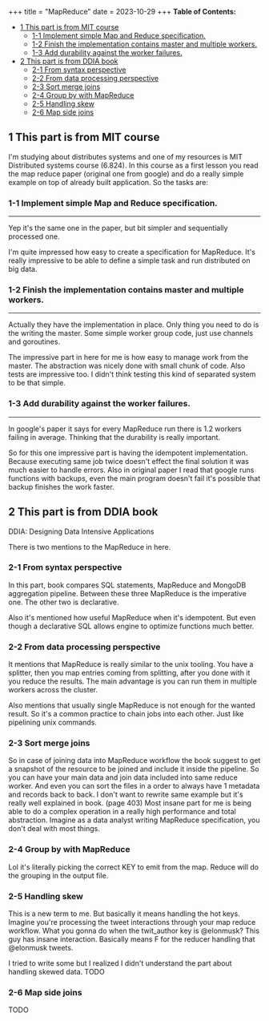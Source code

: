 +++
title = "MapReduce"
date = 2023-10-29
+++
**Table of Contents:**
- [1 This part is from MIT course](#1-this-part-is-from-mit-course)
  - [1-1 Implement simple Map and Reduce specification.](#1-1-implement-simple-map-and-reduce-specification)
  - [1-2 Finish the implementation contains master and multiple workers.](#1-2-finish-the-implementation-contains-master-and-multiple-workers)
  - [1-3 Add durability against the worker failures.](#1-3-add-durability-against-the-worker-failures)
- [2 This part is from DDIA book](#2-this-part-is-from-ddia-book)
  - [2-1 From syntax perspective](#2-1-from-syntax-perspective)
  - [2-2 From data processing perspective](#2-2-from-data-processing-perspective)
  - [2-3 Sort merge joins](#2-3-sort-merge-joins)
  - [2-4 Group by with MapReduce](#2-4-group-by-with-mapreduce)
  - [2-5 Handling skew](#2-5-handling-skew)
  - [2-6 Map side joins](#2-6-map-side-joins)


## 1 This part is from MIT course

I'm studying about distributes systems and one of my resources is MIT Distributed systems course (6.824). In this course as a first lesson you read the map reduce paper (original one from google) and do a really simple example on top of already built application. So the tasks are:

### 1-1 Implement simple Map and Reduce specification.
---
Yep it's the same one in the paper, but bit simpler and sequentially processed one.

I'm quite impressed how easy to create a specification for MapReduce. It's really impressive to be able to define a simple task and run distributed on big data.

### 1-2 Finish the implementation contains master and multiple workers.
---
Actually they have the implementation in place. Only thing you need to do is the writing the master. Some simple worker group code, just use channels and goroutines.

The impressive part in here for me is how easy to manage work from the master. The abstraction was nicely done with small chunk of code. Also tests are impressive too. I didn't think testing this kind of separated system to be that simple.

### 1-3 Add durability against the worker failures.
---
In google's paper it says for every MapReduce run there is 1.2 workers failing in average. Thinking that the durability is really important.

So for this one impressive part is having the idempotent implementation. Because executing same job twice doesn't effect the final solution it was much easier to handle errors. Also in original paper I read that google runs functions with backups, even the main program doesn't fail it's possible that backup finishes the work faster.

## 2 This part is from DDIA book
DDIA: Designing Data Intensive Applications

There is two mentions to the MapReduce in here.

### 2-1 From syntax perspective
In this part, book compares SQL statements, MapReduce and MongoDB aggregation pipeline. Between these three MapReduce is the imperative one. The other two is declarative.

Also it's mentioned how useful MapReduce when it's idempotent. But even though a declarative SQL allows engine to optimize functions much better.

### 2-2 From data processing perspective
It mentions that MapReduce is really similar to the unix tooling. You have a splitter, then you map entries coming from splitting, after you done with it you reduce the results. The main advantage is you can run them in multiple workers across the cluster.

Also mentions that usually single MapReduce is not enough for the wanted result. So it's a common practice to chain jobs into each other. Just like pipelining unix commands.

### 2-3 Sort merge joins
So in case of joining data into MapReduce workflow the book suggest to get a snapshot of the resource to be joined and include it inside the pipeline. So you can have your main data and join data included into same reduce worker. And even you can sort the files in a order to always have 1 metadata and records back to back. I don't want to rewrite same example but it's really well explained in book. (page 403) Most insane part for me is being able to do a complex operation in a really high performance and total abstraction. Imagine as a data analyst writing MapReduce specification, you don't deal with most things.

### 2-4 Group by with MapReduce
Lol it's literally picking the correct KEY to emit from the map. Reduce will do the grouping in the output file.

### 2-5 Handling skew
This is a new term to me. But basically it means handling the hot keys. Imagine you're processing the tweet interactions through your map reduce workflow. What you gonna do when the twit_author key is @elonmusk? This guy has insane interaction. Basically means F for the reducer handling that @elonmusk tweets.

I tried to write some but I realized I didn't understand the part about handling skewed data.
TODO
### 2-6 Map side joins

TODO